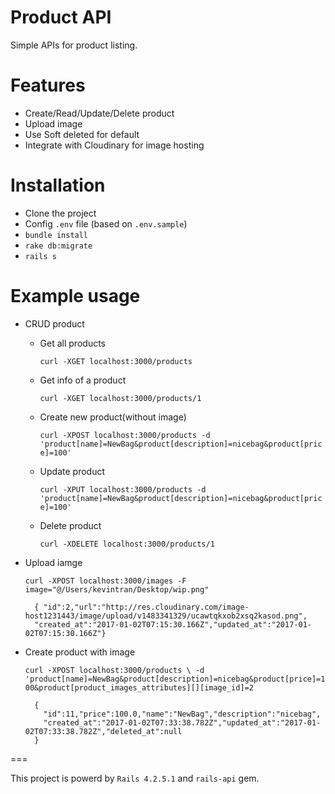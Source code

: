 # Product API
Simple APIs for product listing.


# Features

- Create/Read/Update/Delete product
- Upload image
- Use Soft deleted for default
- Integrate with Cloudinary for image hosting

# Installation

- Clone the project
- Config `.env` file (based on `.env.sample`)
- `bundle install`
- `rake db:migrate`
- `rails s`

# Example usage

- CRUD product

  + Get all products
  
    `curl -XGET localhost:3000/products`
    
  + Get info of a product
  
    `curl -XGET localhost:3000/products/1`
    
  + Create new product(without image)
  
    `curl -XPOST localhost:3000/products -d 'product[name]=NewBag&product[description]=nicebag&product[price]=100'`
    
  + Update product
  
    `curl -XPUT localhost:3000/products -d 'product[name]=NewBag&product[description]=nicebag&product[price]=100'`
    
  + Delete product
  
    `curl -XDELETE localhost:3000/products/1`

- Upload iamge

  `curl -XPOST localhost:3000/images -F image="@/Users/kevintran/Desktop/wip.png"`

  ```
    { "id":2,"url":"http://res.cloudinary.com/image-host1231443/image/upload/v1483341329/ucawtqkxob2xsq2kasod.png",
    "created_at":"2017-01-02T07:15:30.166Z","updated_at":"2017-01-02T07:15:30.166Z"}
  ```

- Create product with image

  `curl -XPOST localhost:3000/products \
  -d 'product[name]=NewBag&product[description]=nicebag&product[price]=100&product[product_images_attributes][][image_id]=2`

  ```
    {
      "id":11,"price":100.0,"name":"NewBag","description":"nicebag",
      "created_at":"2017-01-02T07:33:38.782Z","updated_at":"2017-01-02T07:33:38.782Z","deleted_at":null
    }
  ```

===

This project is powerd by `Rails 4.2.5.1` and `rails-api` gem.

